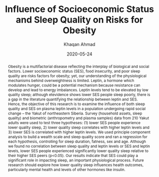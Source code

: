 ---
# Presentation Metadata“
title: "Influence of Socioeconomic Status and Sleep Quality on Risks for Obesity"
date: 2020-05-24
author: "Khaqan Ahmad"
college: "School of Education and Social Policy"
subject: "Life Sciences"
doi: "10.21985/n2-hv5t-8h94"
major: "Social Policy"
senior_thesis: false
our_funding: true
faculty_advisor: "William Leonard"
abstract: "Obesity is a multifactorial disease reflecting the interplay of biological and social factors.  Lower socioeconomic status (SES), food insecurity, and poor sleep quality are risks factors for obesity; yet, our understanding of the physiological mechanisms behind overweightness is limited.  Leptin, a hormone which modulates hunger, could be a potential mechanism because resistance can develop and lead to energy imbalances. Leptin levels tend to be elevated by low quality sleep; although etevidence shows lower SES people sleep poorly, there is a gap in the literature quantifying the relationship between leptin and SES.  Hence, the objective of this research is to examine the influence of both sleep quality and SES on plasma leptin levels in a population undergoing rapid social change – the Yakut of northeastern Siberia.  Survey (household assets, sleep quality) and biometric (anthropometry and plasma samples) data from 210 Yakut adults were used to test  three hypotheses: (1) lower SES people experience lower quality sleep, 2) lower quality sleep correlates with higher leptin levels and 3) lower SES  is correlated with higher leptin levels. We used principle component analysis to build a wealth scale and sleep quality score and ran a regression for each hypothesis, controlling for sleep duration, fatness, sex and age. Although we found no correlation between sleep quality and leptin levels or SES and leptin levels, lower SES people experienced significantly lower quality sleep relative to their higher SES peers (p<0.05). Our results indicate that SES could play a significant role in impacting sleep, an important physiological process. Future research should explore how lower quality sleep influences health outcomes, particularly mental health and levels of other hormones like insulin."
---